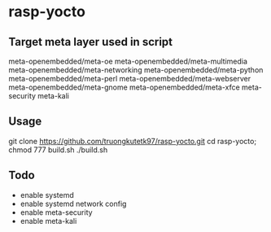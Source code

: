 # rasp-yocto

## Target meta layer used in script
meta-openembedded/meta-oe
meta-openembedded/meta-multimedia
meta-openembedded/meta-networking 
meta-openembedded/meta-python
meta-openembedded/meta-perl
meta-openembedded/meta-webserver
meta-openembedded/meta-gnome
meta-openembedded/meta-xfce
meta-security
meta-kali

## Usage
git clone https://github.com/truongkutetk97/rasp-yocto.git
cd rasp-yocto; chmod 777 build.sh
./build.sh

## Todo
- enable systemd
- enable systemd network config
- enable meta-security
- enable meta-kali
